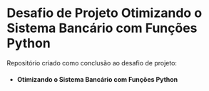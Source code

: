 # Desafio de Projeto Otimizando o Sistema Bancário com Funções Python
Repositório criado como conclusão ao desafio de projeto: 
- #### Otimizando o Sistema Bancário com Funções Python
